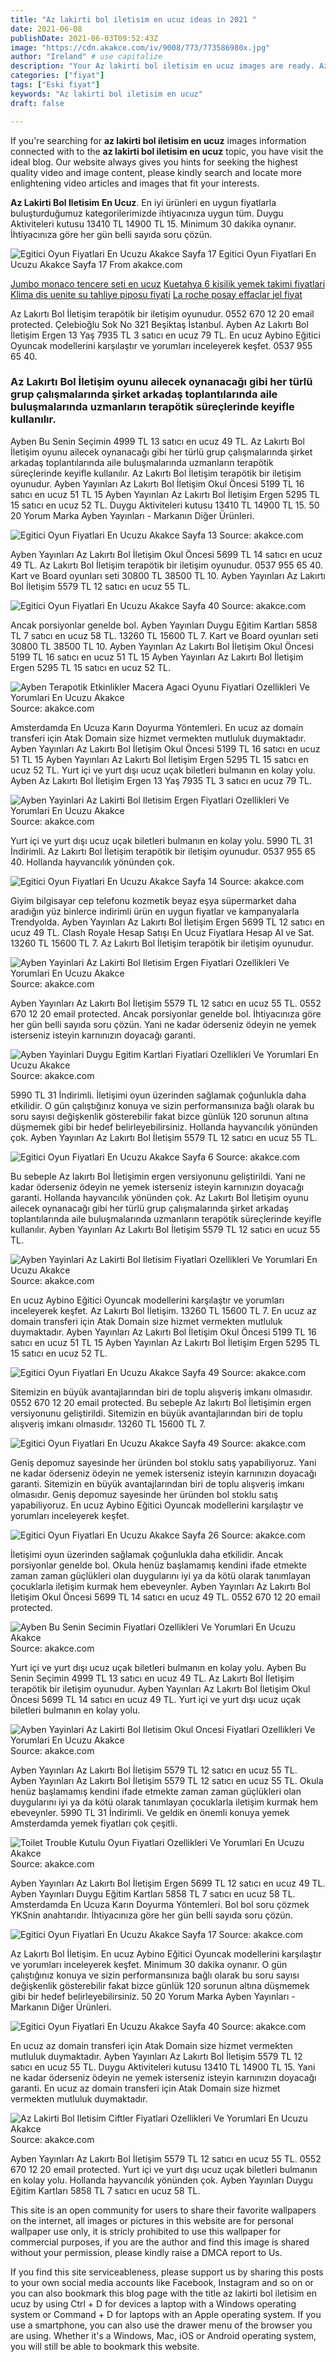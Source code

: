 ```yaml
---
title: "Az lakirti bol iletisim en ucuz ideas in 2021 "
date: 2021-06-08
publishDate: 2021-06-03T09:52:43Z
image: "https://cdn.akakce.com/iv/9008/773/773586980x.jpg"
author: "Ireland" # use capitalize
description: "Your Az lakirti bol iletisim en ucuz images are ready. Az lakirti bol iletisim en ucuz are a topic that is being searched for and liked by netizens now. You can Get the Az lakirti bol iletisim en ucuz files here. Download all free images."
categories: ["fiyat"]
tags: ["Eski fiyat"]
keywords: "Az lakirti bol iletisim en ucuz"
draft: false

---
```


If you're searching for **az lakirti bol iletisim en ucuz** images information connected with to the **az lakirti bol iletisim en ucuz** topic, you have visit the ideal  blog.  Our website always  gives you  hints  for seeking  the highest  quality video and image  content, please kindly search and locate more enlightening video articles and images  that fit your interests.

**Az Lakirti Bol Iletisim En Ucuz**. En iyi ürünleri en uygun fiyatlarla buluşturduğumuz kategorilerimizde ihtiyacınıza uygun tüm. Duygu Aktiviteleri kutusu 13410 TL 14900 TL 15. Minimum 30 dakika oynanır. İhtiyacınıza göre her gün belli sayıda soru çözün.

![Egitici Oyun Fiyatlari En Ucuzu Akakce Sayfa 17](https://iis-akakce.akamaized.net/p.x?%2F%2Fwww%2Ewelcomebaby%2Ecom%2Etr%2FUploads%2FUrunResimleri%2FFurkan%2DOyuncak%2DLC%2DSayilar%2Dve%2DToplamlar%2Dcf37%2Ejpg "Egitici Oyun Fiyatlari En Ucuzu Akakce Sayfa 17")
Egitici Oyun Fiyatlari En Ucuzu Akakce Sayfa 17 From akakce.com

[Jumbo monaco tencere seti en ucuz](/jumbo-monaco-tencere-seti-en-ucuz/)
[Kuetahya 6 kisilik yemek takimi fiyatlari](/kuetahya-6-kisilik-yemek-takimi-fiyatlari/)
[Klima dis uenite su tahliye piposu fiyati](/klima-dis-uenite-su-tahliye-piposu-fiyati/)
[La roche posay effaclar jel fiyat](/la-roche-posay-effaclar-jel-fiyat/)

Az Lakırtı Bol İletişim terapötik bir iletişim oyunudur. 0552 670 12 20 email protected. Çelebioğlu Sok No 321 Beşiktaş İstanbul. Ayben Az Lakırtı Bol İletişim Ergen 13 Yaş 7935 TL 3 satıcı en ucuz 79 TL. En ucuz Aybino Eğitici Oyuncak modellerini karşılaştır ve yorumları inceleyerek keşfet. 0537 955 65 40.

### Az Lakırtı Bol İletişim oyunu ailecek oynanacağı gibi her türlü grup çalışmalarında şirket arkadaş toplantılarında aile buluşmalarında uzmanların terapötik süreçlerinde keyifle kullanılır.

Ayben Bu Senin Seçimin 4999 TL 13 satıcı en ucuz 49 TL. Az Lakırtı Bol İletişim oyunu ailecek oynanacağı gibi her türlü grup çalışmalarında şirket arkadaş toplantılarında aile buluşmalarında uzmanların terapötik süreçlerinde keyifle kullanılır. Az Lakırtı Bol İletişim terapötik bir iletişim oyunudur. Ayben Yayınları Az Lakırtı Bol İletişim Okul Öncesi 5199 TL 16 satıcı en ucuz 51 TL 15 Ayben Yayınları Az Lakırtı Bol İletişim Ergen 5295 TL 15 satıcı en ucuz 52 TL. Duygu Aktiviteleri kutusu 13410 TL 14900 TL 15. 50 20 Yorum Marka Ayben Yayınları - Markanın Diğer Ürünleri.


![Egitici Oyun Fiyatlari En Ucuzu Akakce Sayfa 13](https://cdn.akakce.com/gravitrax/gravitrax-cekic-hammer-260973-x.jpg "Egitici Oyun Fiyatlari En Ucuzu Akakce Sayfa 13")
Source: akakce.com

Ayben Yayınları Az Lakırtı Bol İletişim Okul Öncesi 5699 TL 14 satıcı en ucuz 49 TL. Az Lakırtı Bol İletişim terapötik bir iletişim oyunudur. 0537 955 65 40. Kart ve Board oyunları seti 30800 TL 38500 TL 10. Ayben Yayınları Az Lakırtı Bol İletişim 5579 TL 12 satıcı en ucuz 55 TL.

![Egitici Oyun Fiyatlari En Ucuzu Akakce Sayfa 40](https://iis-akakce.akamaized.net/p.x?%2F%2Fn11scdn%2Eakamaized%2Enet%2Fa1%2F1024%2Fkitap%2Dmuzik%2Dfilm%2Doyun%2Fokul%2Doncesi%2Dcocuk%2Dkitaplari%2Fringoo%2Ddikkat%2Dgelistiren%2Dzeka%2Doyunu%5F%5F0781143744843361%2Ejpg "Egitici Oyun Fiyatlari En Ucuzu Akakce Sayfa 40")
Source: akakce.com

Ancak porsiyonlar genelde bol. Ayben Yayınları Duygu Eğitim Kartları 5858 TL 7 satıcı en ucuz 58 TL. 13260 TL 15600 TL 7. Kart ve Board oyunları seti 30800 TL 38500 TL 10. Ayben Yayınları Az Lakırtı Bol İletişim Okul Öncesi 5199 TL 16 satıcı en ucuz 51 TL 15 Ayben Yayınları Az Lakırtı Bol İletişim Ergen 5295 TL 15 satıcı en ucuz 52 TL.

![Ayben Terapotik Etkinlikler Macera Agaci Oyunu Fiyatlari Ozellikleri Ve Yorumlari En Ucuzu Akakce](https://cdn.akakce.com/ayben/ayben-terapotik-etkinlikler-macera-agaci-oyunu-z.jpg "Ayben Terapotik Etkinlikler Macera Agaci Oyunu Fiyatlari Ozellikleri Ve Yorumlari En Ucuzu Akakce")
Source: akakce.com

Amsterdamda En Ucuza Karın Doyurma Yöntemleri. En ucuz az domain transferi için Atak Domain size hizmet vermekten mutluluk duymaktadır. Ayben Yayınları Az Lakırtı Bol İletişim Okul Öncesi 5199 TL 16 satıcı en ucuz 51 TL 15 Ayben Yayınları Az Lakırtı Bol İletişim Ergen 5295 TL 15 satıcı en ucuz 52 TL. Yurt içi ve yurt dışı ucuz uçak biletleri bulmanın en kolay yolu. Ayben Az Lakırtı Bol İletişim Ergen 13 Yaş 7935 TL 3 satıcı en ucuz 79 TL.

![Ayben Yayinlari Az Lakirti Bol Iletisim Ergen Fiyatlari Ozellikleri Ve Yorumlari En Ucuzu Akakce](https://cdn.akakce.com/ayben/ayben-yayinlari-az-lakirti-bol-iletisim-ergen-1-z.jpg "Ayben Yayinlari Az Lakirti Bol Iletisim Ergen Fiyatlari Ozellikleri Ve Yorumlari En Ucuzu Akakce")
Source: akakce.com

Yurt içi ve yurt dışı ucuz uçak biletleri bulmanın en kolay yolu. 5990 TL 31 İndirimli. Az Lakırtı Bol İletişim terapötik bir iletişim oyunudur. 0537 955 65 40. Hollanda hayvancılık yönünden çok.

![Egitici Oyun Fiyatlari En Ucuzu Akakce Sayfa 14](https://cdn.akakce.com/piatnik/piatnik-dogum-gunu-partisi-happy-birthday-x.jpg "Egitici Oyun Fiyatlari En Ucuzu Akakce Sayfa 14")
Source: akakce.com

Giyim bilgisayar cep telefonu kozmetik beyaz eşya süpermarket daha aradığın yüz binlerce indirimli ürün en uygun fiyatlar ve kampanyalarla Trendyolda. Ayben Yayınları Az Lakırtı Bol İletişim Ergen 5699 TL 12 satıcı en ucuz 49 TL. Clash Royale Hesap Satışı En Ucuz Fiyatlara Hesap Al ve Sat. 13260 TL 15600 TL 7. Az Lakırtı Bol İletişim terapötik bir iletişim oyunudur.

![Ayben Yayinlari Az Lakirti Bol Iletisim Ergen Fiyatlari Ozellikleri Ve Yorumlari En Ucuzu Akakce](https://cdn.akakce.com/ayben/ayben-yayinlari-az-lakirti-bol-iletisim-ergen-2-z.jpg "Ayben Yayinlari Az Lakirti Bol Iletisim Ergen Fiyatlari Ozellikleri Ve Yorumlari En Ucuzu Akakce")
Source: akakce.com

Ayben Yayınları Az Lakırtı Bol İletişim 5579 TL 12 satıcı en ucuz 55 TL. 0552 670 12 20 email protected. Ancak porsiyonlar genelde bol. İhtiyacınıza göre her gün belli sayıda soru çözün. Yani ne kadar öderseniz ödeyin ne yemek isterseniz isteyin karnınızın doyacağı garanti.

![Ayben Yayinlari Duygu Egitim Kartlari Fiyatlari Ozellikleri Ve Yorumlari En Ucuzu Akakce](https://iis-akakce.akamaized.net/p.z?%2F%2Fproductimages%2Ehepsiburada%2Enet%2Fs%2F20%2F600%2F9863625900082%2Ejpg "Ayben Yayinlari Duygu Egitim Kartlari Fiyatlari Ozellikleri Ve Yorumlari En Ucuzu Akakce")
Source: akakce.com

5990 TL 31 İndirimli. İletişimi oyun üzerinden sağlamak çoğunlukla daha etkilidir. O gün çalıştığınız konuya ve sizin performansınıza bağlı olarak bu soru sayısı değişkenlik gösterebilir fakat bizce günlük 120 sorunun altına düşmemek gibi bir hedef belirleyebilirsiniz. Hollanda hayvancılık yönünden çok. Ayben Yayınları Az Lakırtı Bol İletişim 5579 TL 12 satıcı en ucuz 55 TL.

![Egitici Oyun Fiyatlari En Ucuzu Akakce Sayfa 6](https://cdn.akakce.com/orchard-toys/orchard-toys-31-sevimli-orumcek-sayilar-ve-sekiller-3-6-yas-egitici-oyun-x.jpg "Egitici Oyun Fiyatlari En Ucuzu Akakce Sayfa 6")
Source: akakce.com

Bu sebeple Az lakırtı Bol İletişimin ergen versiyonunu geliştirildi. Yani ne kadar öderseniz ödeyin ne yemek isterseniz isteyin karnınızın doyacağı garanti. Hollanda hayvancılık yönünden çok. Az Lakırtı Bol İletişim oyunu ailecek oynanacağı gibi her türlü grup çalışmalarında şirket arkadaş toplantılarında aile buluşmalarında uzmanların terapötik süreçlerinde keyifle kullanılır. Ayben Yayınları Az Lakırtı Bol İletişim 5579 TL 12 satıcı en ucuz 55 TL.

![Ayben Yayinlari Az Lakirti Bol Iletisim Fiyatlari Ozellikleri Ve Yorumlari En Ucuzu Akakce](https://cdn.akakce.com/ayben/ayben-yayinlari-az-lakirti-bol-iletisim-z.jpg "Ayben Yayinlari Az Lakirti Bol Iletisim Fiyatlari Ozellikleri Ve Yorumlari En Ucuzu Akakce")
Source: akakce.com

En ucuz Aybino Eğitici Oyuncak modellerini karşılaştır ve yorumları inceleyerek keşfet. Az Lakırtı Bol İletişim. 13260 TL 15600 TL 7. En ucuz az domain transferi için Atak Domain size hizmet vermekten mutluluk duymaktadır. Ayben Yayınları Az Lakırtı Bol İletişim Okul Öncesi 5199 TL 16 satıcı en ucuz 51 TL 15 Ayben Yayınları Az Lakırtı Bol İletişim Ergen 5295 TL 15 satıcı en ucuz 52 TL.

![Egitici Oyun Fiyatlari En Ucuzu Akakce Sayfa 49](https://iis-akakce.akamaized.net/p.x?%2F%2Fproductimages%2Ehepsiburada%2Enet%2Fs%2F65%2F600%2F110000006669404%2Ejpg "Egitici Oyun Fiyatlari En Ucuzu Akakce Sayfa 49")
Source: akakce.com

Sitemizin en büyük avantajlarından biri de toplu alışveriş imkanı olmasıdır. 0552 670 12 20 email protected. Bu sebeple Az lakırtı Bol İletişimin ergen versiyonunu geliştirildi. Sitemizin en büyük avantajlarından biri de toplu alışveriş imkanı olmasıdır. 13260 TL 15600 TL 7.

![Egitici Oyun Fiyatlari En Ucuzu Akakce Sayfa 49](https://iis-akakce.akamaized.net/p.x?%2F%2Fn11scdn%2Eakamaized%2Enet%2Fa1%2F1024%2Fkitap%2Dmuzik%2Dfilm%2Doyun%2Fegitici%2Dbloklar%2F1550%2Dmagnetiq%2Dyaratici%2Dkupler%5F%5F1513591526065693%2Ejpg "Egitici Oyun Fiyatlari En Ucuzu Akakce Sayfa 49")
Source: akakce.com

Geniş depomuz sayesinde her üründen bol stoklu satış yapabiliyoruz. Yani ne kadar öderseniz ödeyin ne yemek isterseniz isteyin karnınızın doyacağı garanti. Sitemizin en büyük avantajlarından biri de toplu alışveriş imkanı olmasıdır. Geniş depomuz sayesinde her üründen bol stoklu satış yapabiliyoruz. En ucuz Aybino Eğitici Oyuncak modellerini karşılaştır ve yorumları inceleyerek keşfet.

![Egitici Oyun Fiyatlari En Ucuzu Akakce Sayfa 26](https://n11scdn.akamaized.net/a1/1024/kitap-muzik-film-oyun/puzzle/cg-256-connect-game__1187394332515196.jpg "Egitici Oyun Fiyatlari En Ucuzu Akakce Sayfa 26")
Source: akakce.com

İletişimi oyun üzerinden sağlamak çoğunlukla daha etkilidir. Ancak porsiyonlar genelde bol. Okula henüz başlamamış kendini ifade etmekte zaman zaman güçlükleri olan duygularını iyi ya da kötü olarak tanımlayan çocuklarla iletişim kurmak hem ebeveynler. Ayben Yayınları Az Lakırtı Bol İletişim Okul Öncesi 5699 TL 14 satıcı en ucuz 49 TL. 0552 670 12 20 email protected.

![Ayben Bu Senin Secimin Fiyatlari Ozellikleri Ve Yorumlari En Ucuzu Akakce](https://cdn.akakce.com/ayben/ayben-bu-senin-secimin-z.jpg "Ayben Bu Senin Secimin Fiyatlari Ozellikleri Ve Yorumlari En Ucuzu Akakce")
Source: akakce.com

Yurt içi ve yurt dışı ucuz uçak biletleri bulmanın en kolay yolu. Ayben Bu Senin Seçimin 4999 TL 13 satıcı en ucuz 49 TL. Az Lakırtı Bol İletişim terapötik bir iletişim oyunudur. Ayben Yayınları Az Lakırtı Bol İletişim Okul Öncesi 5699 TL 14 satıcı en ucuz 49 TL. Yurt içi ve yurt dışı ucuz uçak biletleri bulmanın en kolay yolu.

![Ayben Yayinlari Az Lakirti Bol Iletisim Okul Oncesi Fiyatlari Ozellikleri Ve Yorumlari En Ucuzu Akakce](https://cdn.akakce.com/ayben/ayben-yayinlari-az-lakirti-bol-iletisim-okul-oncesi-z.jpg "Ayben Yayinlari Az Lakirti Bol Iletisim Okul Oncesi Fiyatlari Ozellikleri Ve Yorumlari En Ucuzu Akakce")
Source: akakce.com

Ayben Yayınları Az Lakırtı Bol İletişim 5579 TL 12 satıcı en ucuz 55 TL. Ayben Yayınları Az Lakırtı Bol İletişim 5579 TL 12 satıcı en ucuz 55 TL. Okula henüz başlamamış kendini ifade etmekte zaman zaman güçlükleri olan duygularını iyi ya da kötü olarak tanımlayan çocuklarla iletişim kurmak hem ebeveynler. 5990 TL 31 İndirimli. Ve geldik en önemli konuya yemek Amsterdamda yemek fiyatları çok çeşitli.

![Toilet Trouble Kutulu Oyun Fiyatlari Ozellikleri Ve Yorumlari En Ucuzu Akakce](https://cdn.akakce.com/iv/10001/763/763818193z.jpg "Toilet Trouble Kutulu Oyun Fiyatlari Ozellikleri Ve Yorumlari En Ucuzu Akakce")
Source: akakce.com

Ayben Yayınları Az Lakırtı Bol İletişim Ergen 5699 TL 12 satıcı en ucuz 49 TL. Ayben Yayınları Duygu Eğitim Kartları 5858 TL 7 satıcı en ucuz 58 TL. Amsterdamda En Ucuza Karın Doyurma Yöntemleri. Bol bol soru çözmek YKSnin anahtarıdır. İhtiyacınıza göre her gün belli sayıda soru çözün.

![Egitici Oyun Fiyatlari En Ucuzu Akakce Sayfa 17](https://iis-akakce.akamaized.net/p.x?%2F%2Fwww%2Ewelcomebaby%2Ecom%2Etr%2FUploads%2FUrunResimleri%2FFurkan%2DOyuncak%2DLC%2DSayilar%2Dve%2DToplamlar%2Dcf37%2Ejpg "Egitici Oyun Fiyatlari En Ucuzu Akakce Sayfa 17")
Source: akakce.com

Az Lakırtı Bol İletişim. En ucuz Aybino Eğitici Oyuncak modellerini karşılaştır ve yorumları inceleyerek keşfet. Minimum 30 dakika oynanır. O gün çalıştığınız konuya ve sizin performansınıza bağlı olarak bu soru sayısı değişkenlik gösterebilir fakat bizce günlük 120 sorunun altına düşmemek gibi bir hedef belirleyebilirsiniz. 50 20 Yorum Marka Ayben Yayınları - Markanın Diğer Ürünleri.

![Egitici Oyun Fiyatlari En Ucuzu Akakce Sayfa 40](https://iis-akakce.akamaized.net/p.x?%2F%2Fmcdn01%2Egittigidiyor%2Enet%2F60086%2F600867887%5F0%2Ejpg "Egitici Oyun Fiyatlari En Ucuzu Akakce Sayfa 40")
Source: akakce.com

En ucuz az domain transferi için Atak Domain size hizmet vermekten mutluluk duymaktadır. Ayben Yayınları Az Lakırtı Bol İletişim 5579 TL 12 satıcı en ucuz 55 TL. Duygu Aktiviteleri kutusu 13410 TL 14900 TL 15. Yani ne kadar öderseniz ödeyin ne yemek isterseniz isteyin karnınızın doyacağı garanti. En ucuz az domain transferi için Atak Domain size hizmet vermekten mutluluk duymaktadır.

![Az Lakirti Bol Iletisim Ciftler Fiyatlari Ozellikleri Ve Yorumlari En Ucuzu Akakce](https://cdn.akakce.com/iv/9008/773/773586980x.jpg "Az Lakirti Bol Iletisim Ciftler Fiyatlari Ozellikleri Ve Yorumlari En Ucuzu Akakce")
Source: akakce.com

Ayben Yayınları Az Lakırtı Bol İletişim 5579 TL 12 satıcı en ucuz 55 TL. 0552 670 12 20 email protected. Yurt içi ve yurt dışı ucuz uçak biletleri bulmanın en kolay yolu. Hollanda hayvancılık yönünden çok. Ayben Yayınları Duygu Eğitim Kartları 5858 TL 7 satıcı en ucuz 58 TL.

This site is an open community for users to share their favorite wallpapers on the internet, all images or pictures in this website are for personal wallpaper use only, it is stricly prohibited to use this wallpaper for commercial purposes, if you are the author and find this image is shared without your permission, please kindly raise a DMCA report to Us.

If you find this site serviceableness, please support us by sharing this posts to your own social media accounts like Facebook, Instagram and so on or you can also bookmark this blog page with the title az lakirti bol iletisim en ucuz by using Ctrl + D for devices a laptop with a Windows operating system or Command + D for laptops with an Apple operating system. If you use a smartphone, you can also use the drawer menu of the browser you are using. Whether it's a Windows, Mac, iOS or Android operating system, you will still be able to bookmark this website.
